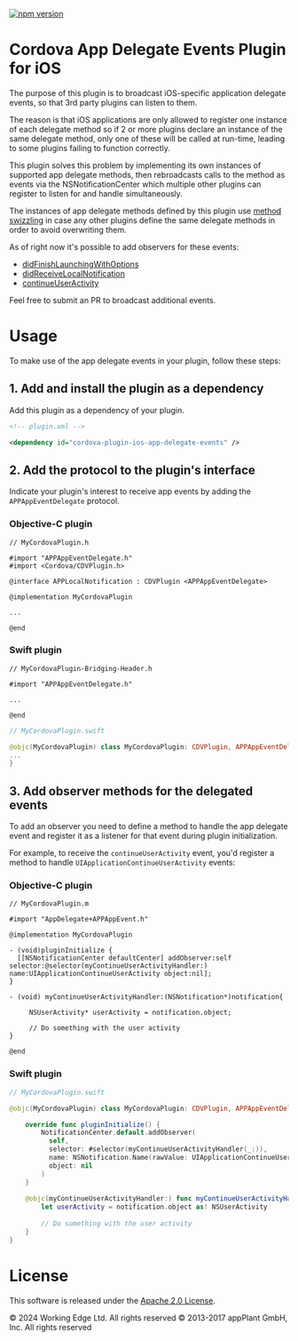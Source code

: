 [![npm version](https://badge.fury.io/js/cordova-plugin-ios-app-delegate-events.svg)](http://badge.fury.io/js/cordova-plugin-ios-app-delegate-events)

Cordova App Delegate Events Plugin for iOS
==========================================

The purpose of this plugin is to broadcast iOS-specific application delegate events, so that 3rd party plugins can listen to them.

The reason is that iOS applications are only allowed to register one instance of each delegate method so if 2 or more plugins declare an instance of the same delegate method, only one of these will be called at run-time, leading to some plugins failing to function correctly.

This plugin solves this problem by implementing its own instances of supported app delegate methods, then rebroadcasts calls to the method as events via the NSNotificationCenter which multiple other plugins can register to listen for and handle simultaneously.

The instances of app delegate methods defined by this plugin use [method swizzling](https://nshipster.com/method-swizzling/) in case any other plugins define the same delegate methods in order to avoid overwriting them.

As of right now it's possible to add observers for these events:
- [didFinishLaunchingWithOptions][didFinishLaunchingWithOptions]
- [didReceiveLocalNotification][didReceiveLocalNotification]
- [continueUserActivity][continueUserActivity]

Feel free to submit an PR to broadcast additional events.

# Usage

To make use of the app delegate events in your plugin, follow these steps:

## 1. Add and install the plugin as a dependency
Add this plugin as a dependency of your plugin.

```xml
<!-- plugin.xml -->

<dependency id="cordova-plugin-ios-app-delegate-events" />
```

## 2. Add the protocol to the plugin's interface
Indicate your plugin's interest to receive app events by adding the `APPAppEventDelegate` protocol.

### Objective-C plugin

```obj-c
// MyCordovaPlugin.h

#import "APPAppEventDelegate.h"
#import <Cordova/CDVPlugin.h>

@interface APPLocalNotification : CDVPlugin <APPAppEventDelegate>

@implementation MyCordovaPlugin

...

@end
```

### Swift plugin

```obj-c
// MyCordovaPlugin-Bridging-Header.h

#import "APPAppEventDelegate.h"

...

@end
```

```swift
// MyCordovaPlugin.swift

@objc(MyCordovaPlugin) class MyCordovaPlugin: CDVPlugin, APPAppEventDelegate {
...
}

```

## 3. Add observer methods for the delegated events
To add an observer you need to define a method to handle the app delegate event and register it as a listener for that event during plugin initialization.

For example, to receive the `continueUserActivity` event, you'd register a method to handle `UIApplicationContinueUserActivity` events:

### Objective-C plugin

```obj-c
// MyCordovaPlugin.m

#import "AppDelegate+APPAppEvent.h"

@implementation MyCordovaPlugin

- (void)pluginInitialize {
  [[NSNotificationCenter defaultCenter] addObserver:self selector:@selector(myContinueUserActivityHandler:) name:UIApplicationContinueUserActivity object:nil];
}

- (void) myContinueUserActivityHandler:(NSNotification*)notification{
  
     NSUserActivity* userActivity = notification.object;
     
     // Do something with the user activity
}

@end
```

### Swift plugin

```swift
// MyCordovaPlugin.swift

@objc(MyCordovaPlugin) class MyCordovaPlugin: CDVPlugin, APPAppEventDelegate {

    override func pluginInitialize() {
        NotificationCenter.default.addObserver(
          self,
          selector: #selector(myContinueUserActivityHandler(_:)),
          name: NSNotification.Name(rawValue: UIApplicationContinueUserActivity),
          object: nil
        )
    }
    
    @objc(myContinueUserActivityHandler:) func myContinueUserActivityHandler(_ notification: NSNotification) {
        let userActivity = notification.object as! NSUserActivity
        
        // Do something with the user activity
    }
}

```


# License

This software is released under the [Apache 2.0 License][apache2_license].

© 2024 Working Edge Ltd. All rights reserved
© 2013-2017 appPlant GmbH, Inc. All rights reserved


[didFinishLaunchingWithOptions]: https://developer.apple.com/documentation/uikit/uiapplicationdelegate/1622921-application?language=objc
[didReceiveLocalNotification]: https://developer.apple.com/documentation/uikit/uiapplicationdelegate/1622930-application?language=objc
[continueUserActivity]: https://developer.apple.com/documentation/uikit/uiapplicationdelegate/1623072-application?language=objc
[app_delegate_protocol]: https://developer.apple.com/library/ios/documentation/UIKit/Reference/UIApplicationDelegate_Protocol/
[apache2_license]: http://opensource.org/licenses/Apache-2.0
